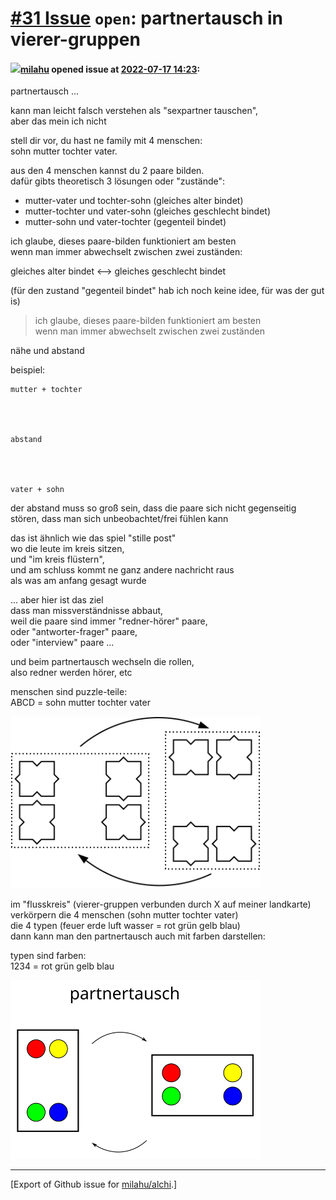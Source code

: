 # [\#31 Issue](https://github.com/milahu/alchi/issues/31) `open`: partnertausch in vierer-gruppen

#### <img src="https://private-avatars.githubusercontent.com/u/12958815?jwt=eyJhbGciOiJIUzI1NiIsInR5cCI6IkpXVCJ9.eyJpc3MiOiJnaXRodWIuY29tIiwiYXVkIjoicmF3LmdpdGh1YnVzZXJjb250ZW50LmNvbSIsImtleSI6ImtleTEiLCJleHAiOjE3MzQ2NTYyMjAsIm5iZiI6MTczNDY1NTAyMCwicGF0aCI6Ii91LzEyOTU4ODE1In0.gNRkYbc2s1ZZSqkuSJ21Iovc8EwSLN_Ll51J4GeGe20&v=4" width="50">[milahu](https://github.com/milahu) opened issue at [2022-07-17 14:23](https://github.com/milahu/alchi/issues/31):

partnertausch ...

kann man leicht falsch verstehen als "sexpartner tauschen",  
aber das mein ich nicht

stell dir vor, du hast ne family mit 4 menschen:  
sohn mutter tochter vater.

aus den 4 menschen kannst du 2 paare bilden.  
dafür gibts theoretisch 3 lösungen oder "zustände":

-   mutter-vater und tochter-sohn (gleiches alter bindet)
-   mutter-tochter und vater-sohn (gleiches geschlecht bindet)
-   mutter-sohn und vater-tochter (gegenteil bindet)

ich glaube, dieses paare-bilden funktioniert am besten  
wenn man immer abwechselt zwischen zwei zuständen:

gleiches alter bindet &lt;—&gt; gleiches geschlecht bindet

(für den zustand "gegenteil bindet" hab ich noch keine idee, für was der
gut is)

> ich glaube, dieses paare-bilden funktioniert am besten  
> wenn man immer abwechselt zwischen zwei zuständen

nähe und abstand

beispiel:

    mutter + tochter




    abstand




    vater + sohn

der abstand muss so groß sein, dass die paare sich nicht gegenseitig
stören, dass man sich unbeobachtet/frei fühlen kann

das ist ähnlich wie das spiel "stille post"  
wo die leute im kreis sitzen,  
und "im kreis flüstern",  
und am schluss kommt ne ganz andere nachricht raus  
als was am anfang gesagt wurde

... aber hier ist das ziel  
dass man missverständnisse abbaut,  
weil die paare sind immer "redner-hörer" paare,  
oder "antworter-frager" paare,  
oder "interview" paare ...

und beim partnertausch wechseln die rollen,  
also redner werden hörer, etc

menschen sind puzzle-teile:  
ABCD = sohn mutter tochter vater

<a href="https://github.com/milahu/alchi/blob/master/src/images/alchi-peer-exchange-partnertausch.svg"><img width="400" src="https://github.com/milahu/alchi/raw/master/src/images/alchi-peer-exchange-partnertausch.svg"></a>

im "flusskreis" (vierer-gruppen verbunden durch X auf meiner
landkarte)  
verkörpern die 4 menschen (sohn mutter tochter vater)  
die 4 typen (feuer erde luft wasser = rot grün gelb blau)  
dann kann man den partnertausch auch mit farben darstellen:

typen sind farben:  
1234 = rot grün gelb blau

<a href="https://github.com/milahu/alchi/blob/master/src/images/partnertausch-vier-farben.svg"><img width="400" src="https://github.com/milahu/alchi/raw/master/src/images/partnertausch-vier-farben.svg"></a>

------------------------------------------------------------------------

\[Export of Github issue for
[milahu/alchi](https://github.com/milahu/alchi).\]
